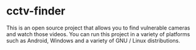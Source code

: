 # cctv-finder
This is an open source project that allows you to find vulnerable cameras and watch those videos.  You can run this project in a variety of platforms such as Android, Windows and a variety of GNU / Linux distributions.
